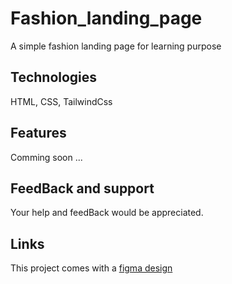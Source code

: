 #  Fashion_landing_page
A simple fashion landing page for learning purpose

## Technologies
HTML, CSS, TailwindCss

## Features 
Comming soon ...

## FeedBack and support
Your help and feedBack would be appreciated.

## Links
This project comes with a [figma design](https://www.figma.com/file/EqUzKBWvav6OQj7VKlopkQ/fashion_landing_page?type=design&node-id=9%3A37&mode=design&t=uRc0Z7mDUffrSkxh-1)
